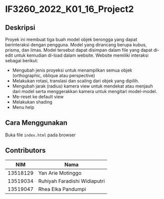 # IF3260_2022_K01_16_Project2
## Deskripsi
Proyek ini membuat tiga buah model objek berongga yang dapat berinteraksi dengan pengguna. Model yang dirancang berupa kubus, prisma, dan limas. Model tersebut dapat disimpan dalam file yang dapat di-edit untuk kemudian di-load dalam website.
Website memiliki interaksi sebagai berikut: 
- Mengubah jenis proyeksi untuk menampilkan semua objek (orthographic, oblique atau perspective)
- Melakukan rotasi, translasi dan scaling dari objek yang dipilih.
- Mengubah jarak (radius) kamera view untuk mendekat atau menjauh dari model serta menggerakkan kamera untuk mengitari model-model.  
- Me-reset ke default view  
- Melakukan shading  
- Menu help  

## Cara Menggunakan
Buka file ```index.html``` pada browser

## Contributors
| NIM      |Nama                          |
| ---------| ---------------------------- |
| 13518129 | Yan Arie Motinggo            |
| 13519034 | Ruhiyah Faradishi Widiaputri |
| 13519047 | Rhea Elka Pandumpi           |
